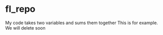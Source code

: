 # fl_repo
My code takes two variables and sums them together
This is for example. We will delete soon
##

